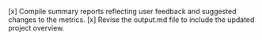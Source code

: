 [x] Compile summary reports reflecting user feedback and suggested changes to the metrics.
[x] Revise the output.md file to include the updated project overview.
